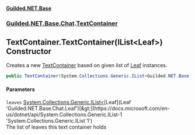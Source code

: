 
#### [Guilded.NET.Base](index 'index')
### [Guilded.NET.Base.Chat](index#Guilded_NET_Base_Chat 'Guilded.NET.Base.Chat').[TextContainer](TextContainer 'Guilded.NET.Base.Chat.TextContainer')
## TextContainer.TextContainer(IList&lt;Leaf&gt;) Constructor
Creates a new [TextContainer](TextContainer 'Guilded.NET.Base.Chat.TextContainer') based on given list of [Leaf](Leaf 'Guilded.NET.Base.Chat.Leaf') instances.  
```csharp
public TextContainer(System.Collections.Generic.IList<Guilded.NET.Base.Chat.Leaf> leaves);
```

#### Parameters
<a name='Guilded_NET_Base_Chat_TextContainer_TextContainer(System_Collections_Generic_IList_Guilded_NET_Base_Chat_Leaf_)_leaves'></a>
`leaves` [System.Collections.Generic.IList&lt;](https://docs.microsoft.com/en-us/dotnet/api/System.Collections.Generic.IList-1 'System.Collections.Generic.IList`1')[Leaf](Leaf 'Guilded.NET.Base.Chat.Leaf')[&gt;](https://docs.microsoft.com/en-us/dotnet/api/System.Collections.Generic.IList-1 'System.Collections.Generic.IList`1')  
The list of leaves this text container holds
  
